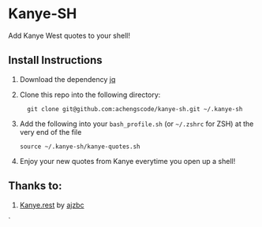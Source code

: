 # Kanye-SH

Add Kanye West quotes to your shell!

## Install Instructions
1. Download the dependency [jq](https://stedolan.github.io/jq/)

2. Clone this repo into the following directory:
   ```
     git clone git@github.com:achengscode/kanye-sh.git ~/.kanye-sh
   ```
3. Add the following into your `bash_profile.sh` (or `~/.zshrc` for ZSH) at the very end of the file
   ```
   source ~/.kanye-sh/kanye-quotes.sh
   ```
4. Enjoy your new quotes from Kanye everytime you open up a shell!

## Thanks to:
1. [Kanye.rest](https://kanye.rest/) by [ajzbc](https://ajzbc.com/)
   
`
